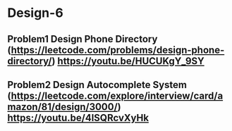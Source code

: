 # Design-6

## Problem1 Design Phone Directory (https://leetcode.com/problems/design-phone-directory/) https://youtu.be/HUCUKgY_9SY

## Problem2 Design Autocomplete System (https://leetcode.com/explore/interview/card/amazon/81/design/3000/) https://youtu.be/4lSQRcvXyHk 
